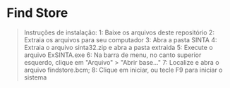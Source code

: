 # Find Store

> Instruções de instalação:
1: Baixe os arquivos deste repositório
2: Extraia os arquivos para seu computador
3: Abra a pasta SINTA
4: Extraia o arquivo sinta32.zip e abra a pasta extraida
5: Execute o arquivo ExSINTA.exe
6: Na barra de menu, no canto superior esquerdo, clique em "Arquivo" > "Abrir base..."
7: Localize e abra o arquivo findstore.bcm;
8: Clique em iniciar, ou tecle F9 para iniciar o sistema
